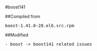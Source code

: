 #boost141

##Compiled from
<pre>boost-1.41.0-28.el6.src.rpm</pre>

##Modified
<pre>
- boost -> boost141 related issues
</pre>
